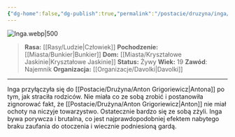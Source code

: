 ```yaml
---
{"dg-home":false,"dg-publish":true,"permalink":"/postacie/druzyna/inga/","dgPassFrontmatter":true}
---
```


![Inga.webp|500](/img/user/Vault/Grafiki/Dru%C5%BCyna/Inga.webp)

> **Rasa:** [[Rasy/Ludzie\|Człowiek]]
> **Pochodzenie:** [[Miasta/Bunkier\|Bunkier]]
> **Dom:** [[Miasta/Kryształowe Jaskinie\|Kryształowe Jaskinie]]
> **Status:** Żywy
> **Wiek:** 19
> **Zawód**: Najemnik
> **Organizacja:** [[Organizacje/Davolki\|Davolki]]

---

Inga przyłączyła się do [[Postacie/Drużyna/Anton Grigoriewicz\|Antona]] po tym, jak straciła rodziców. Nie miała co ze sobą zrobić i postanowiła zignorować fakt, że [[Postacie/Drużyna/Anton Grigoriewicz\|Anton]] nie miał ochoty na niczyje towarzystwo. Ostatecznie bardzo się ze sobą zżyli. Inga bywa porywcza i brutalna, co jest najprawdopodobniej efektem nabytego braku zaufania do otoczenia i wiecznie podniesioną gardą.